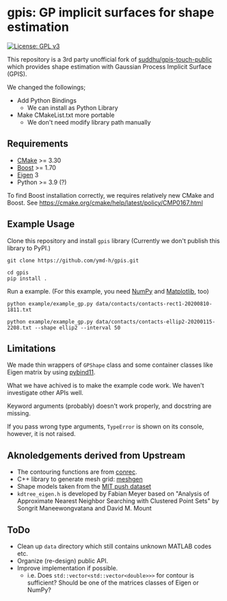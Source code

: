 # gpis: GP implicit surfaces for shape estimation

[![License: GPL v3](https://img.shields.io/badge/License-GPLv3-blue.svg)](https://www.gnu.org/licenses/gpl-3.0)

This repository is a 3rd party unofficial fork of [suddhu/gpis-touch-public](https://github.com/suddhu/gpis-touch-public) which provides shape estimation with Gaussian Process Implicit Surface (GPIS).


We changed the followings;

- Add Python Bindings
  - We can install as Python Library
- Make CMakeList.txt more portable
  - We don't need modify library path manually


## Requirements

- [CMake](https://cmake.org/) >= 3.30
- [Boost](https://www.boost.org/) >= 1.70
- [Eigen](https://eigen.tuxfamily.org/) 3
- Python >= 3.9 (?)


To find Boost installation correctly,
we requires relatively new CMake and Boost.
See https://cmake.org/cmake/help/latest/policy/CMP0167.html


## Example Usage

Clone this repository and install `gpis` library
(Currently we don't publish this library to PyPI.)

```shell
git clone https://github.com/ymd-h/gpis.git

cd gpis
pip install .
```

Run a example.
(For this example, you need [NumPy](https://numpy.org/) and [Matplotlib](https://matplotlib.org/), too)


```shell
python example/example_gp.py data/contacts/contacts-rect1-20200810-1811.txt

python example/example_gp.py data/contacts/contacts-ellip2-20200115-2208.txt --shape ellip2 --interval 50
```


## Limitations

We made thin wrappers of `GPShape` class and some container classes like Eigen matrix by using [pybind11](https://pybind11.readthedocs.io/).

What we have achived is to make the example code work.
We haven't investigate other APIs well.

Keyword arguments (probably) doesn't work properly,
and docstring are missing.

If you pass wrong type arguments,
`TypeError` is shown on its console, however, it is not raised.


## Aknoledgements derived from Upstream
- The contouring functions are from [conrec](http://paulbourke.net/papers/conrec/).
- C++ library to generate mesh grid: [meshgen](https://github.com/xiaohongchen1991/meshgen)
- Shape models taken from the [MIT push dataset](https://mcube.mit.edu/push-dataset/index.html)
- `kdtree_eigen.h` is developed by Fabian Meyer based on "Analysis of Approximate Nearest Neighbor Searching with Clustered Point Sets" by Songrit Maneewongvatana and  David M. Mount


## ToDo
- Clean up `data` directory which still contains unknown MATLAB codes etc.
- Organize (re-design) public API.
- Improve implementation if possible.
  - i.e. Does `std::vector<std::vector<double>>>` for contour is sufficient? Should be one of the matrices classes of Eigen or NumPy?
